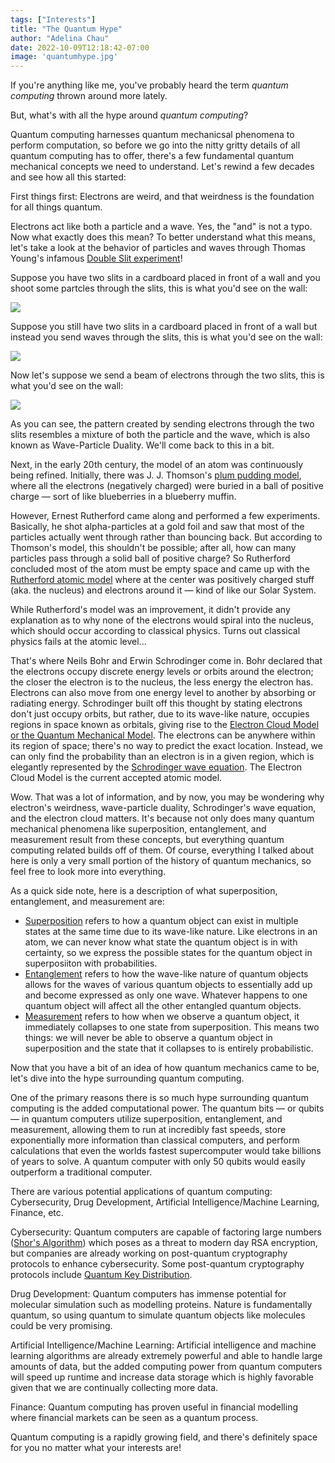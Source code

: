 ```yaml
---
tags: ["Interests"]
title: "The Quantum Hype"
author: "Adelina Chau"
date: 2022-10-09T12:18:42-07:00
image: 'quantumhype.jpg'
---
```


If you're anything like me, you've probably heard the term *quantum computing* thrown around more lately.

But, what's with all the hype around *quantum computing*?

Quantum computing harnesses quantum mechanicsal phenomena to perform computation, so before we go into the nitty gritty details of all quantum computing has to offer, there's a few fundamental quantum mechanical concepts we need to understand. Let's rewind a few decades and see how all this started:

First things first: Electrons are weird, and that weirdness is the foundation for all things quantum.

Electrons act like both a particle and a wave. Yes, the "and" is not a typo. Now what exactly does this mean? To better understand what this means, let's take a look at the behavior of particles and waves through Thomas Young's infamous [Double Slit experiment](https://en.wikipedia.org/wiki/Double-slit_experiment)!

Suppose you have two slits in a cardboard placed in front of a wall and you shoot some partcles through the slits, this is what you'd see on the wall:

![](/images/slitparticles.png)

Suppose you still have two slits in a cardboard placed in front of a wall but instead you send waves through the slits, this is what you'd see on the wall:

![](/images/slitwaves.png)


Now let's suppose we send a beam of electrons through the two slits, this is what you'd see on the wall:

![](/images/doubleslit.jpg)

As you can see, the pattern created by sending electrons through the two slits resembles a mixture of both the particle and the wave, which is also known as Wave-Particle Duality. We'll come back to this in a bit.

Next, in the early 20th century, the model of an atom was continuously being refined. Initially, there was J. J. Thomson's [plum pudding model](https://en.wikipedia.org/wiki/Plum_pudding_model), where all the electrons (negatively charged) were buried in a ball of positive charge — sort of like blueberries in a blueberry muffin.

However, Ernest Rutherford came along and performed a few experiments. Basically, he shot alpha-particles at a gold foil and saw that most of the particles actually went through rather than bouncing back. But according to Thomson's model, this shouldn't be possible; after all, how can many particles pass through a solid ball of positive charge? So Rutherford concluded most of the atom must be empty space and came up with the [Rutherford atomic model](https://byjus.com/chemistry/rutherfords-model-of-atoms-and-its-limitations/) where at the center was positively charged stuff (aka. the nucleus) and electrons around it — kind of like our Solar System.

While Rutherford's model was an improvement, it didn't provide any explanation as to why none of the electrons would spiral into the nucleus, which should occur according to classical physics. Turns out classical physics fails at the atomic level...

That's where Neils Bohr and Erwin Schrodinger come in. Bohr declared that the electrons occupy discrete energy levels or orbits around the electron; the closer the electron is to the nucleus, the less energy the electron has. Electrons can also move from one energy level to another by absorbing or radiating energy. Schrodinger built off this thought by stating electrons don't just occupy orbits, but rather, due to its wave-like nature, occupies regions in space known as orbitals, giving rise to the [Electron Cloud Model or the Quantum Mechanical Model](https://www.khanacademy.org/science/physics/quantum-physics/quantum-numbers-and-orbitals/a/the-quantum-mechanical-model-of-the-atom). The electrons can be anywhere within its region of space; there's no way to predict the exact location. Instead, we can only find the probability than an electron is in a given region, which is elegantly represented by the [Schrodinger wave equation](https://byjus.com/jee/schrodinger-wave-equation/). The Electron Cloud Model is the current accepted atomic model.

Wow. That was a lot of information, and by now, you may be wondering why electron's weirdness, wave-particle duality, Schrodinger's wave equation, and the electron cloud matters. It's because not only does many quantum mechanical phenomena like superposition, entanglement, and measurement result from these concepts, but everything quantum computing related builds off of them. Of course, everything I talked about here is only a very small portion of the history of quantum mechanics, so feel free to look more into everything.

As a quick side note, here is a description of what superposition, entanglement, and measurement are:
- [Superposition](https://en.wikipedia.org/wiki/Quantum_superposition) refers to how a quantum object can exist in multiple states at the same time due to its wave-like nature. Like electrons in an atom, we can never know what state the quantum object is in with certainty, so we express the possible states for the quantum object in superposiiton with probabilities.
- [Entanglement](https://en.wikipedia.org/wiki/Quantum_entanglement) refers to how the wave-like nature of quantum objects allows for the waves of various quantum objects to essentially add up and become expressed as only one wave. Whatever happens to one quantum object will affect all the other entangled quantum objects.
- [Measurement](https://en.wikipedia.org/wiki/Measurement_in_quantum_mechanics) refers to how when we observe a quantum object, it immediately collapses to one state from superposition. This means two things: we will never be able to observe a quantum object in superposition and the state that it collapses to is entirely probabilistic.

Now that you have a bit of an idea of how quantum mechanics came to be, let's dive into the hype surrounding quantum computing.

One of the primary reasons there is so much hype surrounding quantum computing is the added computational power. The quantum bits — or qubits — in quantum computers utilize superposition, entanglement, and measurement, allowing them to run at incredibly fast speeds, store exponentially more information than classical computers, and perform calculations that even the worlds fastest supercomputer would take billions of years to solve. A quantum computer with only 50 qubits would easily outperform a traditional computer.

There are various potential applications of quantum computing: Cybersecurity, Drug Development, Artificial Intelligence/Machine Learning, Finance, etc.

Cybersecurity: Quantum computers are capable of factoring large numbers ([Shor's Algorithm](https://quantum-computing.ibm.com/composer/docs/iqx/guide/shors-algorithm)) which poses as a threat to modern day RSA encryption, but companies are already working on post-quantum cryptography protocols to enhance cybersecurity. Some post-quantum cryptography protocols include [Quantum Key Distribution](https://en.wikipedia.org/wiki/Quantum_key_distribution).

Drug Development: Quantum computers has immense potential for molecular simulation such as modelling proteins. Nature is fundamentally quantum, so using quantum to simulate quantum objects like molecules could be very promising.

Artificial Intelligence/Machine Learning: Artificial intelligence and machine learning algorithms are already extremely powerful and able to handle large amounts of data, but the added computing power from quantum computers will speed up runtime and increase data storage which is highly favorable given that we are continually collecting more data.

Finance: Quantum computing has proven useful in financial modelling where financial markets can be seen as a quantum process.

Quantum computing is a rapidly growing field, and there's definitely space for you no matter what your interests are!